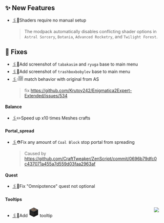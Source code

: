 ## ✨ New Features

  * [🖇](https://github.com/Krutoy242/Enigmatica2Expert-Extended/commit/1eb7db7)🎉Shaders require no manual setup
    > The modpack automatically disables conflicting shader options in `Astral Sorcery`, `Botania`, `Advanced Rocketry`, and `Twilight Forest`.

## 🐛 Fixes

  * [🖇](https://github.com/Krutoy242/Enigmatica2Expert-Extended/commit/af4ae0b)🌆Add screenshot of `tabakasim` and `ryuga` base to main menu
  * [🖇](https://github.com/Krutoy242/Enigmatica2Expert-Extended/commit/3808727)🌆Add screenshot of `trashboxbobylev` base to main menu
  * [🖇](https://github.com/Krutoy242/Enigmatica2Expert-Extended/commit/362c466)💧![](https://github.com/Krutoy242/mc-icons/raw/master/i/fluid/astralsorcery.liquidstarlight.png "Liquid Starlight") match behavior with original from AS
    > fix https://github.com/Krutoy242/Enigmatica2Expert-Extended/issues/534

  #### Balance

  * [🖇](https://github.com/Krutoy242/Enigmatica2Expert-Extended/commit/95a9ae6)✏️Speed up x10 times Meshes crafts

  #### Portal_spread

  * [🖇](https://github.com/Krutoy242/Enigmatica2Expert-Extended/commit/844b78a)⛑️Fix any amount of `Coal Block` stop portal from spreading
    > Caused by https://github.com/CraftTweaker/ZenScript/commit/0696b79dfc0c437071a455a7d559d03faa2963af

  #### Quest

  * [🖇](https://github.com/Krutoy242/Enigmatica2Expert-Extended/commit/3aa4ad9)📖Fix "Omnipotence" quest not optional

  #### Tooltips

  * <img src="https://i.imgur.com/cPU6siy.png" align=right> [🖇](https://github.com/Krutoy242/Enigmatica2Expert-Extended/commit/220f70a)📝Add ![](https://github.com/Krutoy242/mc-icons/raw/master/i/immersiveengineering/metal_device1__3.png "Thermoelectric Generator") tooltip



